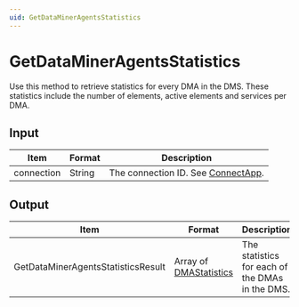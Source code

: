 ```yaml
---
uid: GetDataMinerAgentsStatistics
---
```


# GetDataMinerAgentsStatistics

Use this method to retrieve statistics for every DMA in the DMS. These statistics include the number of elements, active elements and services per DMA.

## Input

| Item       | Format | Description                                          |
|------------|--------|------------------------------------------------------|
| connection | String | The connection ID. See [ConnectApp](xref:ConnectApp). |

## Output

| Item | Format | Description |
|--|--|--|
| GetDataMinerAgentsStatisticsResult | Array of [DMAStatistics](xref:DMAStatistics) | The statistics for each of the DMAs in the DMS. |
